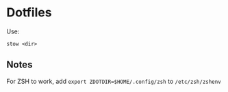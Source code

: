 # Dotfiles

Use:

```
stow <dir>
```

## Notes

For ZSH to work, add `export ZDOTDIR=$HOME/.config/zsh` to `/etc/zsh/zshenv`

